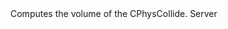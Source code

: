 <function name="ConvexVolume" parent="physcollide" type="libraryfunc">
	<description>
		Computes the volume of the CPhysCollide.
	</description>
	<realm>Server</realm>
	<args>
		<arg name="convex" type="CPhysConvex"></arg>
	</args>
	<rets>
		<ret name="" type="number"></ret>
	</rets>
</function>